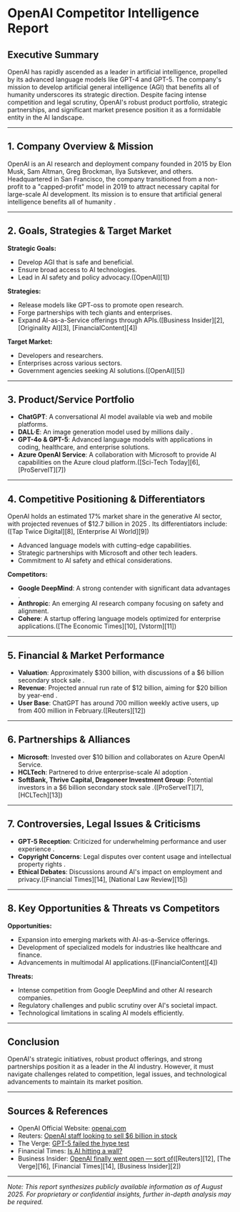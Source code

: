 # OpenAI Competitor Intelligence Report

## Executive Summary

OpenAI has rapidly ascended as a leader in artificial intelligence, propelled by its advanced language models like GPT-4 and GPT-5. The company's mission to develop artificial general intelligence (AGI) that benefits all of humanity underscores its strategic direction. Despite facing intense competition and legal scrutiny, OpenAI's robust product portfolio, strategic partnerships, and significant market presence position it as a formidable entity in the AI landscape.

---

## 1. Company Overview & Mission

OpenAI is an AI research and deployment company founded in 2015 by Elon Musk, Sam Altman, Greg Brockman, Ilya Sutskever, and others. Headquartered in San Francisco, the company transitioned from a non-profit to a "capped-profit" model in 2019 to attract necessary capital for large-scale AI development. Its mission is to ensure that artificial general intelligence benefits all of humanity .

---

## 2. Goals, Strategies & Target Market

**Strategic Goals:**

* Develop AGI that is safe and beneficial.
* Ensure broad access to AI technologies.
* Lead in AI safety and policy advocacy.([OpenAI][1])

**Strategies:**

* Release models like GPT-oss to promote open research.
* Forge partnerships with tech giants and enterprises.
* Expand AI-as-a-Service offerings through APIs.([Business Insider][2], [Originality AI][3], [FinancialContent][4])

**Target Market:**

* Developers and researchers.
* Enterprises across various sectors.
* Government agencies seeking AI solutions.([OpenAI][5])

---

## 3. Product/Service Portfolio

* **ChatGPT**: A conversational AI model available via web and mobile platforms.
* **DALL·E**: An image generation model used by millions daily .
* **GPT-4o & GPT-5**: Advanced language models with applications in coding, healthcare, and enterprise solutions.
* **Azure OpenAI Service**: A collaboration with Microsoft to provide AI capabilities on the Azure cloud platform.([Sci-Tech Today][6], [ProServeIT][7])

---

## 4. Competitive Positioning & Differentiators

OpenAI holds an estimated 17% market share in the generative AI sector, with projected revenues of \$12.7 billion in 2025 . Its differentiators include:([Tap Twice Digital][8], [Enterprise AI World][9])

* Advanced language models with cutting-edge capabilities.
* Strategic partnerships with Microsoft and other tech leaders.
* Commitment to AI safety and ethical considerations.

**Competitors:**

* **Google DeepMind**: A strong contender with significant data advantages .
* **Anthropic**: An emerging AI research company focusing on safety and alignment.
* **Cohere**: A startup offering language models optimized for enterprise applications.([The Economic Times][10], [Vstorm][11])

---

## 5. Financial & Market Performance

* **Valuation**: Approximately \$300 billion, with discussions of a \$6 billion secondary stock sale .
* **Revenue**: Projected annual run rate of \$12 billion, aiming for \$20 billion by year-end .
* **User Base**: ChatGPT has around 700 million weekly active users, up from 400 million in February.([Reuters][12])

---

## 6. Partnerships & Alliances

* **Microsoft**: Invested over \$10 billion and collaborates on Azure OpenAI Service.
* **HCLTech**: Partnered to drive enterprise-scale AI adoption .
* **SoftBank, Thrive Capital, Dragoneer Investment Group**: Potential investors in a \$6 billion secondary stock sale .([ProServeIT][7], [HCLTech][13])

---

## 7. Controversies, Legal Issues & Criticisms

* **GPT-5 Reception**: Criticized for underwhelming performance and user experience .
* **Copyright Concerns**: Legal disputes over content usage and intellectual property rights .
* **Ethical Debates**: Discussions around AI's impact on employment and privacy.([Financial Times][14], [National Law Review][15])

---

## 8. Key Opportunities & Threats vs Competitors

**Opportunities:**

* Expansion into emerging markets with AI-as-a-Service offerings.
* Development of specialized models for industries like healthcare and finance.
* Advancements in multimodal AI applications.([FinancialContent][4])

**Threats:**

* Intense competition from Google DeepMind and other AI research companies.
* Regulatory challenges and public scrutiny over AI's societal impact.
* Technological limitations in scaling AI models efficiently.

---

## Conclusion

OpenAI's strategic initiatives, robust product offerings, and strong partnerships position it as a leader in the AI industry. However, it must navigate challenges related to competition, legal issues, and technological advancements to maintain its market position.

---

## Sources & References

* OpenAI Official Website: [openai.com](https://openai.com/)
* Reuters: [OpenAI staff looking to sell \$6 billion in stock](https://www.reuters.com/business/media-telecom/openai-staff-looking-sell-6-billion-stock-softbank-others-source-says-2025-08-15/)
* The Verge: [GPT-5 failed the hype test](https://www.theverge.com/openai/759755/gpt-5-failed-the-hype-test-sam-altman-openai)
* Financial Times: [Is AI hitting a wall?](https://www.ft.com/content/d01290c9-cc92-4c1f-bd70-ac332cd40f94)
* Business Insider: [OpenAI finally went open — sort of](https://www.businessinsider.com/china-openai-open-weight-model-gpt-oss-ai-race-2025-8)([Reuters][12], [The Verge][16], [Financial Times][14], [Business Insider][2])

---

*Note: This report synthesizes publicly available information as of August 2025. For proprietary or confidential insights, further in-depth analysis may be required.*